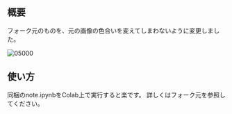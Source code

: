 ## 概要
フォーク元のものを、元の画像の色合いを変えてしまわないように変更しました。

![05000](https://user-images.githubusercontent.com/34152069/138645807-bb242613-c91b-4f29-b9b2-12cb44f3c38a.png)

##  使い方
同梱のnote.ipynbをColab上で実行すると楽です。
詳しくはフォーク元を参照してください。

